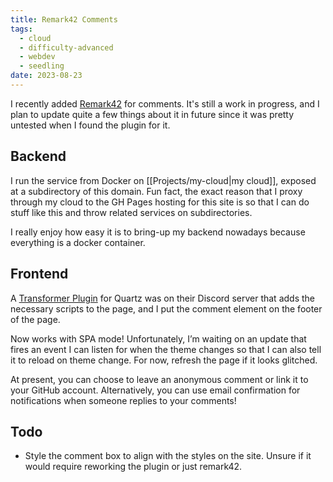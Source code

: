 ```yaml
---
title: Remark42 Comments
tags:
  - cloud
  - difficulty-advanced
  - webdev
  - seedling
date: 2023-08-23
---
```

I recently added [Remark42](https://remark42.com/) for comments. It's still a work in progress, and I plan to update quite a few things about it in future since it was pretty untested when I found the plugin for it.
## Backend
I run the service from Docker on [[Projects/my-cloud|my cloud]], exposed at a subdirectory of this domain. Fun fact, the exact reason that I proxy through my cloud to the GH Pages hosting for this site is so that I can do stuff like this and throw related services on subdirectories. 

I really enjoy how easy it is to bring-up my backend nowadays because everything is a docker container.
## Frontend
A [Transformer Plugin](https://quartz.jzhao.xyz/advanced/making-plugins#transformers) for Quartz was on their Discord server that adds the necessary scripts to the page, and I put the comment element on the footer of the page. 

Now works with SPA mode! Unfortunately, I’m waiting on an update that fires an event I can listen for when the theme changes so that I can also tell it to reload on theme change. For now, refresh the page if it looks glitched. 

At present, you can choose to leave an anonymous comment or link it to your GitHub account. Alternatively, you can use email confirmation for notifications when someone replies to your comments!
## Todo
- Style the comment box to align with the styles on the site. Unsure if it would require reworking the plugin or just remark42.